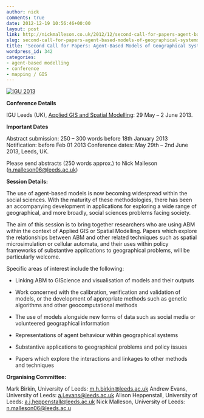 ```yaml
---
author: nick
comments: true
date: 2012-12-19 10:56:46+00:00
layout: post
link: http://nickmalleson.co.uk/2012/12/second-call-for-papers-agent-based-models-of-geographical-systems/
slug: second-call-for-papers-agent-based-models-of-geographical-systems
title: 'Second Call for Papers: Agent-Based Models of Geographical Systems'
wordpress_id: 342
categories:
- agent-based modelling
- conference
- mapping / GIS
---
```


[![IGU 2013](http://nickmalleson.co.uk/wp-content/uploads/2012/08/IGU-2013-212x300.jpg)](http://www.geog.leeds.ac.uk/research/events/conferences/applied-gis-and-spatial-modelling/)

**Conference Details**

IGU Leeds (UK), [Applied GIS and Spatial Modelling](http://www.geog.leeds.ac.uk/research/events/conferences/applied-gis-and-spatial-modelling/): 29 May – 2 June 2013.

**Important Dates**

Abstract submission: 250 – 300 words before 18th January 2013
Notification: before Feb 01 2013
Conference dates: May 29th – 2nd June 2013, Leeds, UK.

Please send abstracts (250 words approx.) to Nick Malleson (n.malleson06@leeds.ac.uk)

**Session Details:**

The use of agent-based models is now becoming widespread within the social sciences. With the maturity of these methodologies, there has been an accompanying development in applications for exploring a wide range of geographical, and more broadly, social sciences problems facing society.

The aim of this session is to bring together researchers who are using ABM within the context of Applied GIS or Spatial Modelling. Papers which explore the relationships between ABM and other related techniques such as spatial microsimulation or cellular automata, and their uses within policy frameworks of substantive applications to geographical problems, will be particularly welcome.

Specific areas of interest include the following:



	
  * Linking ABM to GIScience and visualisation of models and their outputs

	
  * Work concerned with the calibration, verification and validation of models, or the development of appropriate methods such as genetic algorithms and other geocomputational methods

	
  * The use of models alongside new forms of data such as social media or volunteered geographical information

	
  * Representations of agent behaviour within geographical systems

	
  * Substantive applications to geographical problems and policy issues

	
  * Papers which explore the interactions and linkages to other methods and techniques


**Organising Committee:**

Mark Birkin, University of Leeds: m.h.birkin@leeds.ac.uk
Andrew Evans, University of Leeds: a.j.evans@leeds.ac.uk
Alison Heppenstall, University of Leeds: a.j.heppenstall@leeds.ac.uk
Nick Malleson, University of Leeds: n.malleson06@leeds.ac.u
